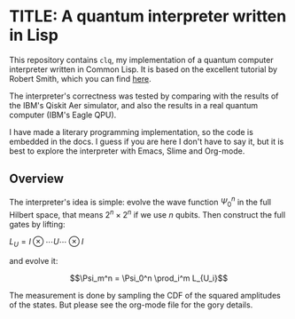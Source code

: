 # TITLE: A quantum interpreter written in Lisp

This repository contains `clq`, my implementation of a quantum computer
interpreter written in Common Lisp. It is based on the excellent tutorial
by Robert Smith, which you can find [here](https://www.stylewarning.com/posts/quantum-interpreter/).

The interpreter's correctness was tested by comparing with the results of the
IBM's Qiskit Aer simulator, and also the results in a real quantum computer
(IBM's Eagle QPU).

I have made a literary programming implementation, so the code is embedded in the docs.
I guess if you are here I don't have to say it, but it is best to explore the
interpreter with Emacs, Slime and Org-mode.

## Overview

The interpreter's idea is simple: evolve the wave function $\Psi_0^n$ in the full
Hilbert space, that means $2^n \times 2^n$ if we use $n$ qubits. Then construct
the full gates by lifting:

$L_U = I \otimes \cdots U \cdots \otimes I$

and evolve it:

$$\Psi_m^n = \Psi_0^n \prod_i^m L_{U_i}$$

The measurement is done by sampling the CDF of the squared amplitudes of the states.
But please see the org-mode file for the gory details.
